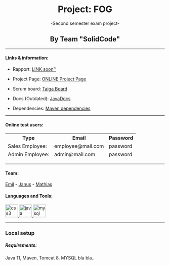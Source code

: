 
<h1 align="center">Project: FOG</h1>
<p align="center">-Second semester exam project-</p>
<h2 align="center">By Team "SolidCode"</h2>
<hr>
<h4>Links & information:</h4>

- Rapport: [LINK soon™](https://github.com/MGDelux/FOG/tree/master/src/main/resources)

- Project Page: [ONLINE Project Page](http://solidcode.xyz/FOG/)

- Scrum board: [Taiga Board](https://tree.taiga.io/project/mgdelux-fog/)

- Docs (Outdated): [JavaDocs](https://mgdelux.github.io/FOG/)

- Dependencies: [Maven dependencies](https://github.com/MGDelux/FOG/network/dependencies)

<hr>

<h4>Online test users:</h4>
<table>
  <thead>
    <tr>
      <th>Type</th>
      <th>Email</th>
      <th>Password</th>
    </tr>
    <tr>
        <td>Sales Employee:</td>
      <td>employee@mail.com</td>
       <td>password</td>
    </tr>
    <tr>
        <td>Admin Employee:</td>
      <td>admin@mail.com</td>
       <td>password</td>
    </tr>
     </thead>
     </table>
<hr>

<h4>Team:</h4>
<a href="https://github.com/Tenz331" rel="nofollow">Emil</a> - <a href="https://github.com/Janussr" rel="nofollow">Janus</a> - <a href="https://github.com/MGDelux" rel="nofollow">Mathias</a>

<h4 align="left">Languages and Tools:</h4>
<p align="left"> <a href="https://www.w3schools.com/css/" target="_blank"> <img src="https://devicons.github.io/devicon/devicon.git/icons/css3/css3-original-wordmark.svg" alt="css3" width="40" height="40"/> </a> <a href="https://www.java.com" target="_blank"> <img src="https://devicons.github.io/devicon/devicon.git/icons/java/java-original-wordmark.svg" alt="java" width="40" height="40"/> </a> <a href="https://www.mysql.com/" target="_blank"> <img src="https://devicons.github.io/devicon/devicon.git/icons/mysql/mysql-original-wordmark.svg" alt="mysql" width="40" height="40"/> </a> </p>
<hr>
<h3> Local setup</h3>
<h5>Requirements:</h5>
Java 11,
Maven, 
Tomcat 8.
MYSQL
bla bla..
